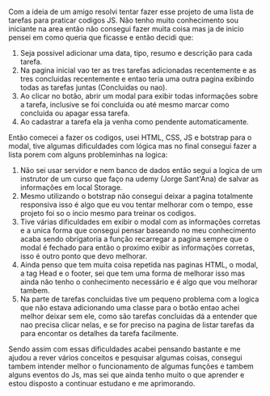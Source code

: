 Com a ideia de um amigo resolvi tentar fazer esse projeto de uma lista de tarefas para praticar codigos JS. 
Não tenho muito conhecimento sou iniciante na area então não consegui fazer muita coisa mas ja de inicio pensei em como queria que ficasse e então decidi que:
1. Seja possivel adicionar uma data, tipo, resumo e descrição para cada tarefa.
2. Na pagina inicial vao ter as tres tarefas adicionadas recentemente e as tres concluidas recentemente e entao teria uma outra pagina exibindo todas as tarefas juntas (Concluidas ou nao).
3. Ao clicar no botão, abrir um modal para exibir todas informações sobre a tarefa, inclusive se foi concluida ou até mesmo marcar como concluida ou apagar essa tarefa.
4. Ao cadastrar a tarefa ela ja venha como pendente automaticamente.

Então comecei a fazer os codigos, usei HTML, CSS, JS e botstrap para o modal, tive algumas dificuldades com lógica mas no final consegui fazer a lista porem com alguns probleminhas na logica:

1. Não sei usar servidor e nem banco de dados então segui a logica de um instrutor de um curso que faço na udemy (Jorge Sant'Ana) de salvar as informações em local Storage.
2. Mesmo utilizando o botstrap não consegui deixar a pagina totalmente responsiva isso é algo que eu vou tentar melhorar com o tempo, esse projeto foi so o incio mesmo para treinar os codigos.
3. Tive várias dificuldades em exibir o modal com as informações corretas e a unica forma que consegui pensar baseando no meu conhecimento acaba sendo obrigatoria a função recarregar a pagina sempre que o modal é fechado para então o proximo exibir as informações corretas, isso é outro ponto que devo melhorar.
4. Ainda penso que tem muita coisa repetida nas paginas HTML, o modal, a tag Head e o footer, sei que tem uma forma de melhorar isso mas ainda não tenho o conhecimento necessário e é algo que vou melhorar tambem.
5. Na parte de tarefas concluidas tive um pequeno problema com a logica que não estava adicionando uma classe para o botão entao achei melhor deixar sem ele, como são tarefas concluidas dá a entender que nao precisa clicar nelas, e se for preciso na pagina de listar tarefas da para encontar os detalhes da tarefa facilmente.

Sendo assim com essas dificuldades acabei pensando bastante e me ajudou a rever vários conceitos e pesquisar algumas coisas, consegui tambem intender melhor o funcionamento de algumas funções e tambem alguns eventos do Js, mas sei que ainda tenho muito o que aprender e estou disposto a continuar estudano e me aprimorando.


